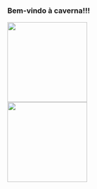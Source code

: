 ### Bem-vindo à caverna!!!
<div align="left">
  <a href="https://github.com/OthavioH">
  <img height="180em" src="https://github-readme-stats.vercel.app/api?username=OthavioH&show_icons=true&theme=github_dark&include_all_commits=true&count_private=true"/>
</div>
  <div align="left">
  <a href="https://github.com/OthavioH">
  <img height="180em" src="https://github-readme-stats.vercel.app/api/top-langs/?username=OthavioH&show_icons=true&theme=github_dark&include_all_commits=true&count_private=true"/>
</div>
<!--
**OthavioH/OthavioH** is a ✨ _special_ ✨ repository because its `README.md` (this file) appears on your GitHub profile.

Here are some ideas to get you started:

- 🔭 I’m currently working on ...
- 🌱 I’m currently learning ...
- 👯 I’m looking to collaborate on ...
- 🤔 I’m looking for help with ...
- 💬 Ask me about ...
- 📫 How to reach me: ...
- 😄 Pronouns: ...
- ⚡ Fun fact: ...
-->
